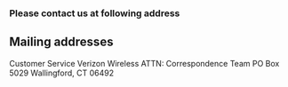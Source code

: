 <!DOCTYPE html>
<html lang="en">

<head>
  <title>Contact Us</title>
  <meta charset="utf-8">
  <meta name="viewport" content="width=device-width, initial-scale=1">
  <link rel="stylesheet" href="http://maxcdn.bootstrapcdn.com/bootstrap/3.3.5/css/bootstrap.min.css">
  <link rel="stylesheet" type="text/css" href="css/customStyles.css">
  <script src="https://ajax.googleapis.com/ajax/libs/jquery/1.11.3/jquery.min.js"></script>
  <script src="http://maxcdn.bootstrapcdn.com/bootstrap/3.3.5/js/bootstrap.min.js"></script>
</head>

<body>

### Please contact us at following address

## Mailing addresses

Customer Service
Verizon Wireless
ATTN: Correspondence Team
PO Box 5029
Wallingford, CT 06492

</h2>
</body>

</html>

<!--contact details page-->